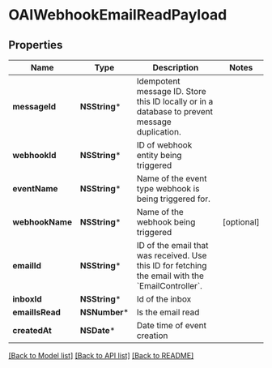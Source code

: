 # OAIWebhookEmailReadPayload

## Properties
Name | Type | Description | Notes
------------ | ------------- | ------------- | -------------
**messageId** | **NSString*** | Idempotent message ID. Store this ID locally or in a database to prevent message duplication. | 
**webhookId** | **NSString*** | ID of webhook entity being triggered | 
**eventName** | **NSString*** | Name of the event type webhook is being triggered for. | 
**webhookName** | **NSString*** | Name of the webhook being triggered | [optional] 
**emailId** | **NSString*** | ID of the email that was received. Use this ID for fetching the email with the &#x60;EmailController&#x60;. | 
**inboxId** | **NSString*** | Id of the inbox | 
**emailIsRead** | **NSNumber*** | Is the email read | 
**createdAt** | **NSDate*** | Date time of event creation | 

[[Back to Model list]](../README#documentation-for-models) [[Back to API list]](../README#documentation-for-api-endpoints) [[Back to README]](../README)


